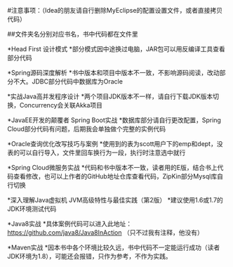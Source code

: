 ﻿#注意事项：（Idea的朋友请自行删除MyEclipse的配置设置文件，或者直接拷贝代码）

##文件夹名分别对应书名，书中代码都在文件里

*Head First 设计模式
  *部分模式因中途换过电脑，JAR包可以用反编译工具查看部分代码

*Spring源码深度解析
  *书中版本和项目中版本不一致，不影响源码阅读，改动部分不大。JDBC部分代码中数据库为Oracle

*实战Java高并发程序设计
  *两个项目JDK版本不一样，请自行下载JDK版本切换，Concurrency会关联Akka项目

*JavaEE开发的颠覆者 Spring Boot实战
  *数据库部分请自行更改配置，Spring Cloud部分代码有问题，后期我会单独做个完整的实例代码

*Oracle查询优化改写技巧与案例
  *使用到的表为scott用户下的emp和dept，没表的可以自行导入，文件里回车换行为一段，执行时注意选中就行

*Spring Cloud微服务实战
  *代码和书中版本不一致，读者用的E版，结合书上代码查看修改，也可以上作者的GitHub地址仓库查看代码，ZipKin部分Mysql库自行切换

*深入理解Java虚拟机 JVM高级特性与最佳实践（第2版）
  *建议使用1.6或1.7的JDK环境测试代码

*Java8实战
  *具体案例代码可以进入此地址：https://github.com/java8/Java8InAction （只不过我有注释，他没有）

*Maven实战
  *因本书中各个环境比较久远，书中代码不一定能运行成功（读者JDK环境为1.8），可能还会报错，只作为参考，不作为实践。
